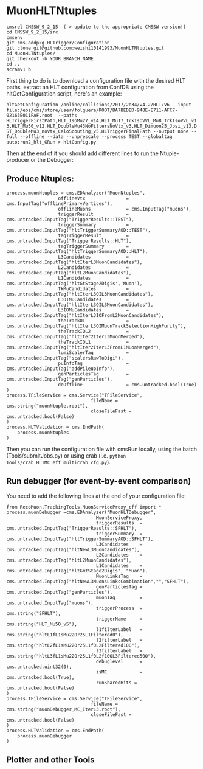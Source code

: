 # MuonHLTNtuples

    cmsrel CMSSW_9_2_15  (-> update to the appropriate CMSSW version!)   
    cd CMSSW_9_2_15/src
    cmsenv    
    git cms-addpkg HLTrigger/Configuration    
    git clone git@github.com:weishi10141993/MuonHLTNtuples.git    
    cd MuonHLTNtuples/  
    git checkout -b YOUR_BRANCH_NAME    
    cd ..  
    scramv1 b   

First thing to do is to download a configuration file with the desired HLT paths, extract an HLT configuration from ConfDB using the hltGetConfiguration script, here's an example: 

`hltGetConfiguration /online/collisions/2017/2e34/v4.2/HLT/V6 --input file:/eos/cms/store/user/folguera/ROOT/BA7BEDED-948E-E711-AFC7-02163E011FAF.root  --paths HLTriggerFirstPath,HLT_IsoMu27_v14,HLT_Mu17_TrkIsoVVL_Mu8_TrkIsoVVL_v13,HLT_Mu50_v12,HLT_DoubleMu43NoFiltersNoVtx_v3,HLT_Dimuon25_Jpsi_v13,DST_DoubleMu3_noVtx_CaloScouting_v5,HLTriggerFinalPath --output none --full --offline --data --unprescale --process TEST --globaltag auto:run2_hlt_GRun > hltConfig.py`

Then at the end of it you should add different lines to run the Ntuple-producer or the Debugger: 

## Produce Ntuples: 
    process.muonNtuples = cms.EDAnalyzer("MuonNtuples",
                       offlineVtx               = cms.InputTag("offlinePrimaryVertices"),
                       offlineMuons             = cms.InputTag("muons"),
                       triggerResult            = cms.untracked.InputTag("TriggerResults::TEST"),
                       triggerSummary           = cms.untracked.InputTag("hltTriggerSummaryAOD::TEST"),
                       tagTriggerResult         = cms.untracked.InputTag("TriggerResults::HLT"),
                       tagTriggerSummary        = cms.untracked.InputTag("hltTriggerSummaryAOD::HLT"),
                       L3Candidates             = cms.untracked.InputTag("hltIterL3MuonCandidates"),
                       L2Candidates             = cms.untracked.InputTag("hltL2MuonCandidates"),
                       L1Candidates             = cms.untracked.InputTag('hltGtStage2Digis','Muon'), 
                       TkMuCandidates           = cms.untracked.InputTag("hltIterL3OIL3MuonCandidates"),
                       L3OIMuCandidates         = cms.untracked.InputTag("hltIterL3OIL3MuonCandidates"),
                       L3IOMuCandidates         = cms.untracked.InputTag("hltIterL3IOFromL2MuonCandidates"),         
                       theTrackOI               = cms.untracked.InputTag("hltIterL3OIMuonTrackSelectionHighPurity"), 
                       theTrackIOL2             = cms.untracked.InputTag("hltIter2IterL3MuonMerged"),
                       theTrackIOL1             = cms.untracked.InputTag("hltIter2IterL3FromL1MuonMerged"), 
                       lumiScalerTag            = cms.untracked.InputTag("scalersRawToDigi"),
                       puInfoTag                = cms.untracked.InputTag("addPileupInfo"),
                       genParticlesTag          = cms.untracked.InputTag("genParticles"),
                       doOffline                = cms.untracked.bool(True)
    )
    process.TFileService = cms.Service("TFileService",
                                   fileName = cms.string("muonNtuple.root"),
                                   closeFileFast = cms.untracked.bool(False)
    )
    process.HLTValidation = cms.EndPath(
        process.muonNtuples
    )

Then you can run the configuration file with cmsRun locally, using the batch (Tools/submitJobs.py) or using crab (i.e. `python Tools/crab_HLTMC_eff_multicrab_cfg.py`). 

## Run debugger (for event-by-event comparison) 

You need to add the following lines at the end of your configuration file: 

    from RecoMuon.TrackingTools.MuonServiceProxy_cff import *
    process.muonDebugger =cms.EDAnalyzer("MuonHLTDebugger",
                                     MuonServiceProxy,
                                     triggerResults  = cms.untracked.InputTag("TriggerResults::SFHLT"),
                                     triggerSummary  = cms.untracked.InputTag("hltTriggerSummaryAOD::SFHLT"),
                                     L3Candidates    = cms.untracked.InputTag("hltNewL3MuonCandidates"),
                                     L2Candidates    = cms.untracked.InputTag("hltL2MuonCandidates"),
                                     L1Candidates    = cms.untracked.InputTag("hltGmtStage2Digis", "Muon"),
                                     MuonLinksTag    = cms.untracked.InputTag("hltNewL3MuonsLinksCombination","","SFHLT"),
                                     genParticlesTag = cms.untracked.InputTag("genParticles"),
                                     muonTag         = cms.untracked.InputTag("muons"),
                                     triggerProcess  = cms.string("SFHLT"),
                                     triggerName     = cms.string("HLT_Mu50_v5"),
                                     l1filterLabel   = cms.string("hltL1fL1sMu22Or25L1Filtered0"),
                                     l2filterLabel   = cms.string("hltL2fL1sMu22Or25L1f0L2Filtered10Q"),
                                     l3filterLabel   = cms.string("hltL3fL1sMu22Or25L1f0L2f10QL3Filtered50Q"),
                                     debuglevel      = cms.untracked.uint32(0),
                                     isMC            = cms.untracked.bool(True),
                                     runSharedHits = cms.untracked.bool(False)
    )
    process.TFileService = cms.Service("TFileService",
                                   fileName = cms.string("muonDebugger_MC_IterL3.root"),
                                   closeFileFast = cms.untracked.bool(False)
    )
    process.HLTValidation = cms.EndPath(
        process.muonDebugger
    )

## Plotter and other Tools
